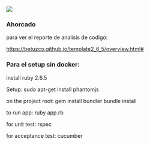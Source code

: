 ![](https://github.com/betuzco/template2_6_5/workflows/Ruby/badge.svg)

### Ahorcado

para ver el reporte de analisis de codigo:

https://betuzco.github.io/template2_6_5/overview.html#


### Para el setup sin docker:

install ruby 2.6.5

Setup:
	sudo apt-get install phantomjs

on the project root:
	gem install bundler
	bundle install

to run app:
	ruby app.rb

for unit test:
	rspec

for acceptance test:
	cucumber